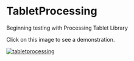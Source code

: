 # TabletProcessing
Beginning testing with Processing Tablet Library

Click on this image to see a demonstration.

[![tabletprocessing](https://img.youtube.com/vi/v_7AnZtzInM/0.jpg)](https://youtu.be/v_7AnZtzInM)
